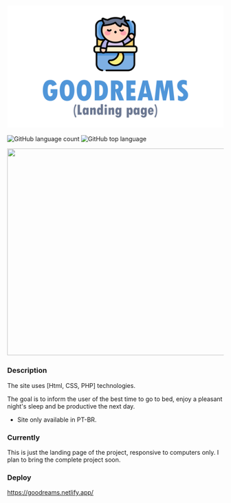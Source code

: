 <p align="center">
  <img width="600" src="assets/to_readme/splashtogithub.png"
</p>

![GitHub language count](https://img.shields.io/github/languages/count/Jolonte/landing-page-goodreams)
![GitHub top language](https://img.shields.io/github/languages/top/Jolonte/landing-page-goodreams)
  
<p align="center">
  <img width="800" height="480" src="assets/to_readme/goodreams_git_1.gif"
</p>
  
### Description
The site uses [Html, CSS, PHP] technologies.
  
The goal is to inform the user of the best time to go to bed, enjoy a pleasant night's sleep and be productive the next day.
  
  - Site only available in PT-BR.

### Currently
This is just the landing page of the project, responsive to computers only. I plan to bring the complete project soon.

### Deploy
https://goodreams.netlify.app/
